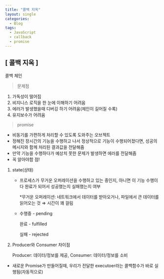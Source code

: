 ```yaml
---
title: "콜백 지옥"
layout: single
categories:
  - Blog
tags:
  - JavaScript
  - callback
  - promise
---
```


## [ 콜백 지옥 ]

콜백 체인

> 문제점

1. 가독성이 떨어짐
2. 비지니스 로직을 한 눈에 이해하기 어려움
3. 에러가 발생했을때 디버깅 하기 어려움(체인이 길어질 수록)
4. 유지보수가 어려움

> promise

- 비동기를 가편하게 처리할 수 있도록 도와주는 오브젝트
- 정해진 장시간의 기능을 수행하고 나서 정상적으로 기능이 수행되어졌다면, 성공의 메시지와 함께 처리된 결과값을 전달해줌
- 만약 기능을 수행하다가 예상치 못한 문제가 발생하면 에러를 전달해줌
- 꼭 알아야함 점!
1. state(상태)
    - 프로세스가 무거운 오퍼레이션을 수행하고 있는 중인지, 아니면 이 기능 수행이 다 완료가 되어서 성공했는지 실패했는지 여부

        *무거운 오퍼레이션: 네트워크에서 데이터를 받아오거나, 파일에서 큰 데이터를 읽어오는 것 ⇒ 시간이 꽤 걸림

    - 수행중 - pending

        완료 - fulfilled

        실패 - rejected

2. Producer와  Consumer 차이점

    Producer: 데이터/정보를 제공, Consumer: 데이터/정보를 소비

- 새로운 Promise가 만들어질때, 우리가 전달한 executoer라는 콜백함수가 바로 실행됨(자동적으로)
